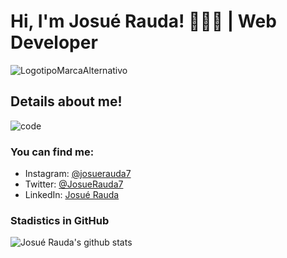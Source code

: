 # Hi, I'm Josué Rauda! 👋👨‍💻 | Web Developer
![LogotipoMarcaAlternativo](https://user-images.githubusercontent.com/30637512/87833052-8e5cd000-c844-11ea-83c0-77a6e702498a.png)

## Details about me!
![code](https://user-images.githubusercontent.com/30637512/87836846-b9e4b800-c84e-11ea-8bdf-af0c40e4a224.png)

### You can find me:
* Instagram: [@josuerauda7](https://instagram.com/josuerauda7)
* Twitter: [@JosueRauda7](https://twitter.com/josuerauda7)
* LinkedIn: [Josué Rauda](https://www.linkedin.com/in/josuerauda7)

### Stadistics in GitHub
![Josué Rauda's github stats](https://github-readme-stats.vercel.app/api?username=josuerauda7&show_icons=true&hide=["issues"])

<!--
**JosueRauda7/josuerauda7** is a ✨ _special_ ✨ repository because its `README.md` (this file) appears on your GitHub profile.

Here are some ideas to get you started:

- 🔭 I’m currently working on ...
- 🌱 I’m currently learning ...
- 👯 I’m looking to collaborate on ...
- 🤔 I’m looking for help with ...
- 💬 Ask me about ...
- 📫 How to reach me: ...
- 😄 Pronouns: ...
- ⚡ Fun fact: ...
-->
